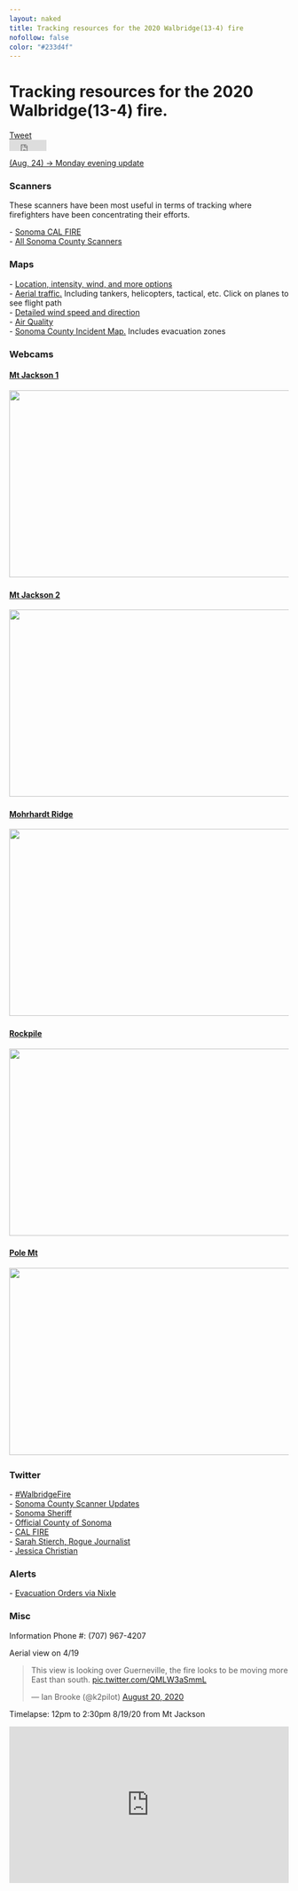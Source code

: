 ```yaml
---
layout: naked
title: Tracking resources for the 2020 Walbridge(13-4) fire
nofollow: false
color: "#233d4f"
---
```

<div class='wind'>
  <div
  data-windywidget="forecast"
  data-spotid="646754"
  data-appid="1b7e2b252fd722a36177fd24e80ea163">
  </div>
  <script async="true" data-cfasync="false" type="text/javascript" src="https://windy.app/widget/windy_forecast_async.js"></script>
</div>
<h1>Tracking resources for the 2020 Walbridge(13-4) fire.</h1>
<section>
  <div class='social-share'>
    <div>
      <a href="https://twitter.com/share?ref_src=twsrc%5Etfw" class="twitter-share-button" data-text="Tracking resources for the 2020 Walbridge(13-4) fire." data-hashtags="WalbridgeFire" data-dnt="true" data-show-count="false">Tweet</a>
    </div>
    <div>
      <iframe src="https://www.facebook.com/plugins/share_button.php?href=https%3A%2F%2Fwww.levivoelz.com%2Fsonoma-county-fire-resources&layout=button&size=small&width=67&height=20&appId" width="67" height="20" style="border:none;overflow:hidden" scrolling="no" frameborder="0" allowTransparency="true" allow="encrypted-media"></iframe>
    </div>
  </div>
  <div style='padding-top: 10px'>
    <a href='http://www.sonomawest.com/sonoma_west_times_and_news/news/monday-evening-update-repopulation-of-lower-river-may-still-be-a-few-days-away/article_3f52655e-e678-11ea-9513-df0c7f4fef5b.html' target='_blank'>(Aug, 24) -> Monday evening update</a>
  </div>
</section>
<section>
  <h3>Scanners</h3>
  <p>
    These scanners have been most useful in terms of tracking where firefighters have been concentrating their efforts.
  </p>
  - <a href="https://m.broadcastify.com/listen/feed/31847" target="_blank">
    Sonoma CAL FIRE
  </a><br />
  - <a href='https://m.broadcastify.com/listen/ctid/231' target='_blank'>All Sonoma County Scanners</a>
</section>
<section>
  <h3>Maps</h3>
  - <a href='https://sartopo.com/map.html#ll=38.61204,-122.99314&z=12&b=t&a=modis_mp%2Cwxd_wspd-01' target='_blank'>Location, intensity, wind, and more options</a><br />
  - <a href="https://www.flightradar24.com/38.58,-123/12" target="_blank">Aerial traffic.</a> Including tankers, helicopters, tactical, etc. Click on planes to see flight path<br />
  - <a href="https://www.windy.com/?38.537,-122.916,12" target="_blank">Detailed wind speed and direction</a><br />
  - <a href="https://www.purpleair.com/map?opt=1/mAQI/a10/cC0#11.04/38.5358/-122.939" target='_blank'>Air Quality</a><br />
  - <a href="https://sonomacounty.maps.arcgis.com/apps/webappviewer/index.html?id=69a0e54e9e2b48c086d122027b21c961" target="_blank">Sonoma County Incident Map.</a> Includes evacuation zones<br />
</section>
<section>
  <h3>Webcams</h3>
  <div class='webcams'>
    <div>
      <a href='http://www.alertwildfire.org/northbay/?camera=Axis-Jackson' class='webcam' target='_blank'>
        <h4>Mt Jackson 1</h4>
        <img data-src='https://sonoma-fire-api-staging.herokuapp.com/camera/Axis-Jackson' src='/images/img-placeholder.gif?b=t' onerror="this.onerror=null;this.src='/images/img-placeholder.gif';" class='webcam--img' width='600' height='337' /><br />
      </a>
    </div>
    <div>
      <a href='http://www.alertwildfire.org/northbay/?camera=Axis-Jackson2' class='webcam' target='_blank'>
        <h4>Mt Jackson 2</h4>
        <img data-src='https://sonoma-fire-api-staging.herokuapp.com/camera/Axis-Jackson2' src='/images/img-placeholder.gif?b=t' onerror="this.onerror=null;this.src='/images/img-placeholder.gif';" class='webcam--img' width='600' height='337' /><br />
      </a>
    </div>
    <div>
      <a href='http://www.alertwildfire.org/northbay/?camera=Axis-MohrhardtRidge1' class='webcam' target='_blank'>
        <h4>Mohrhardt Ridge</h4>
        <img data-src='https://sonoma-fire-api-staging.herokuapp.com/camera/Axis-MohrhardtRidge1' src='/images/img-placeholder.gif?b=t' onerror="this.onerror=null;this.src='/images/img-placeholder.gif';" class='webcam--img' width='600' height='337' />
      </a>
    </div>
    <div>
      <a href='http://www.alertwildfire.org/northbay/?camera=Axis-Rockpile' class='webcam' target='_blank'>
        <h4>Rockpile</h4>
        <img data-src='https://sonoma-fire-api-staging.herokuapp.com/camera/Axis-Rockpile' src='/images/img-placeholder.gif?b=t' onerror="this.onerror=null;this.src='/images/img-placeholder.gif';" class='webcam--img' width='600' height='337' />
      </a>
    </div>
    <div>
      <a href='http://www.alertwildfire.org/northbay/?camera=Axis-PoleMt' class='webcam' target='_blank'>
        <h4>Pole Mt</h4>
        <img data-src='https://sonoma-fire-api-staging.herokuapp.com/camera/Axis-PoleMt' src='/images/img-placeholder.gif?b=t' onerror="this.onerror=null;this.src='/images/img-placeholder.gif';" class='webcam--img' width='600' height='337' />
      </a>
    </div>
  </div>
</section>
<section>
  <h3>Twitter</h3>
  - <a href='https://twitter.com/search?q=%23walbridgefire&src=typed_query' target='_blank'>#WalbridgeFire</a><br />
  - <a href="https://twitter.com/SonomaScanner" target="_blank">Sonoma County Scanner Updates</a><br />
  - <a href="https://twitter.com/sonomasheriff" target="_blank">Sonoma Sheriff</a><br />
  - <a href="https://twitter.com/CountyofSonoma" target="_blank">Official County of Sonoma</a><br />
  - <a href="https://twitter.com/CAL_FIRE" target="_blank">CAL FIRE</a><br />
  - <a href='https://twitter.com/Sarah_Stierch' target='_blank'>Sarah Stierch, Rogue Journalist</a><br />
  - <a href='https://twitter.com/jachristian' target='_blank'>Jessica Christian</a>
</section>
<section>
  <h3>Alerts</h3>
  - <a href="https://nixle.us/sonoma-county-sheriffs-office/" target="_blank">Evacuation Orders via Nixle</a>
</section>
<section>
  <h3>Misc</h3>
  <p>Information Phone #: (707) 967-4207</p>
  <p>Aerial view on 4/19</p>
  <blockquote class="twitter-tweet">
    <p lang="en" dir="ltr">
      This view is looking over Guerneville, the fire looks to be moving more East than south. <a href="https://t.co/QMLW3aSmmL">pic.twitter.com/QMLW3aSmmL</a>
    </p>
    &mdash; Ian Brooke (@k2pilot) <a href="https://twitter.com/k2pilot/status/1296240744722620416?ref_src=twsrc%5Etfw">August 20, 2020</a>
  </blockquote>
  <p>Timelapse: 12pm to 2:30pm 8/19/20 from Mt Jackson</p>
  <style>.embedtool {position: relative;height: 0;padding-top: 56%;overflow: hidden;max-width: 100%;} .embedtool iframe, .embedtool object, .embedtool embed { position: absolute; top: 0; left: 0; width: 100%; height: 100%; } .embedtool .fluid-vids {position: initial !important}</style><div class="embedtool"><iframe src="https://www.youtube.com/embed/KIVbtWUH208" frameborder="0" allowfullscreen></iframe></div>
</section>

<script>
  window.focus();
  var INTERVAL_SECONDS = 10;
  var images = Array.from(document.getElementsByClassName('webcam--img'));
  var timers = [];

  images.forEach(function(image) {
    var img = new Image();

    img.onload = function() {
      image.src = img.src; // lazy-ish load the image

      timers.push(new IntervalTimer(function() {
        image.src = image.dataset.src + timeParam();
      }, INTERVAL_SECONDS * 1000, image));
    }

    img.src = image.dataset.src + timeParam();
  });

  window.addEventListener("focus", function() {
    timers.forEach(function(t) {
      t.resume();
    });
  });

  window.addEventListener("blur", function() {
    timers.forEach(function(t) {
      t.pause();
    });
  });

  // busts browser cache
  function timeParam() {
    return "?" + new Date().getTime();
  }

  // from https://stackoverflow.com/questions/24724852/pause-and-resume-setinterval
  function IntervalTimer(callback, interval) {
    var timerId, startTime, remaining = 0;
    var state = 0; //  0 = idle, 1 = running, 2 = paused, 3= resumed

    this.pause = function () {
      if (state != 1) return;

      remaining = interval - (new Date() - startTime);
      window.clearInterval(timerId);
      state = 2;
    };

    this.resume = function () {
      if (state != 2) return;

      state = 3;
      window.setTimeout(this.timeoutCallback, remaining);
    };

    this.timeoutCallback = function () {
      if (state != 3) return;

      callback();

      startTime = new Date();
      timerId = window.setInterval(callback, interval);
      state = 1;
    };

    startTime = new Date();
    timerId = window.setInterval(callback, interval);
    state = 1;
  }
</script>
